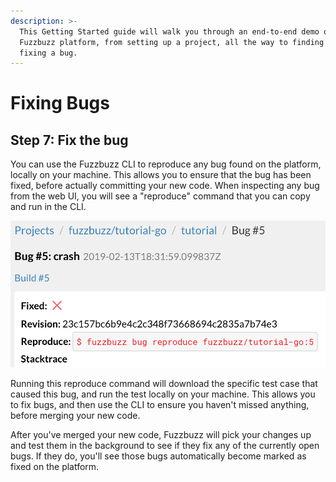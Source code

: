 ```yaml
---
description: >-
  This Getting Started guide will walk you through an end-to-end demo of the
  Fuzzbuzz platform, from setting up a project, all the way to finding and
  fixing a bug.
---
```


# Fixing Bugs

## Step 7: Fix the bug

You can use the Fuzzbuzz CLI to reproduce any bug found on the platform, locally on your machine. This allows you to ensure that the bug has been fixed, before actually committing your new code. When inspecting any bug from the web UI, you will see a "reproduce" command that you can copy and run in the CLI.

![](../../.gitbook/assets/screen-shot-2019-02-14-at-9.03.21-am.png)

Running this reproduce command will download the specific test case that caused this bug, and run the test locally on your machine. This allows you to fix bugs, and then use the CLI to ensure you haven't missed anything, before merging your new code.

After you've merged your new code, Fuzzbuzz will pick your changes up and test them in the background to see if they fix any of the currently open bugs. If they do, you'll see those bugs automatically become marked as fixed on the platform. 

